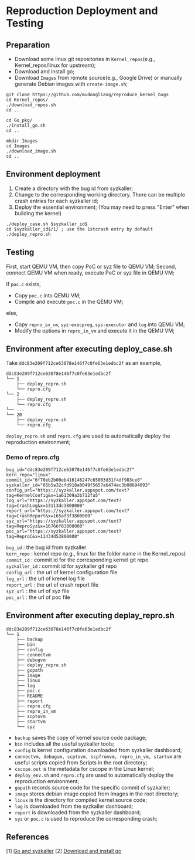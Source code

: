 # Reproduction Deployment and Testing

## Preparation

- Download some linux git repositories in `Kernel_repos`(e.g., Kernel_repos/linux for upstream);
- Download and install go;
- Download `Images` from remote source(e.g., Google Drive) or manually generate Debian images with `create-image.sh`;

```
git clone https://github.com/mudongliang/reproduce_kernel_bugs
cd Kernel_repos/
./download_repos.sh
cd ..

cd Go_pkg/
./install_go.sh
cd ..

mkdir Images
cd Images
./download_image.sh
cd ..
```

## Environment deployment

1. Create a directory with the bug id from syzkaller;
2. Change to the corresponding working directory. There can be multiple crash entries for each syzkaller id;
3. Deploy the essential environment; (You may need to press "Enter" when building the kernel)

```
./deploy_case.sh $syzkaller_id$
cd $syzkaller_id$/1/ ; use the 1stcrash entry by default
./deploy_repro.sh
```

## Testing

First, start QEMU VM, then copy PoC or syz file to QEMU VM; Second, connect QEMU VM when ready, execute PoC or syz file in QEMU VM;

If `poc.c` exists,

- Copy `poc.c` into QEMU VM;
- Compile and execute `poc.c` in the QEMU VM;

else,

- Copy `repro_in_vm`, `syz-execprog`, `sys-executor` and `log` into QEMU VM;
- Modify the options in `repro_in_vm` and execute it in the QEMU VM;

## Environment after executing deploy_case.sh

Take `ddc83e209f712ce63078e146f7c0fe63e1edbc2f` as an example,

```
ddc83e209f712ce63078e146f7c0fe63e1edbc2f
└── 1
    ├── deploy_repro.sh
    └── repro.cfg
└── 2
    ├── deploy_repro.sh
    └── repro.cfg
└── ...
└── 20
    ├── deploy_repro.sh
    └── repro.cfg
```

`deploy_repro.sh` and `repro.cfg` are used to automatically deploy the reproduction environment;

### Demo of repro.cfg

```
bug_id="ddc83e209f712ce63078e146f7c0fe63e1edbc2f"
kern_repo="linux"
commit_id="6f70eb2b00eb416146247c65003d31f4df983ce0"
syzkaller_id="05b5a32cfd918a0049f5657a6474ec3b08694093"
config_url="https://syzkaller.appspot.com/text?tag=KernelConfig&x=1a61309a3b712fa5"
log_url="https://syzkaller.appspot.com/text?tag=CrashLog&x=13113dc3800000"
report_url="https://syzkaller.appspot.com/text?tag=CrashReport&x=165af3f3800000"
syz_url="https://syzkaller.appspot.com/text?tag=ReproSyz&x=16766f83800000"
poc_url="https://syzkaller.appspot.com/text?tag=ReproC&x=11434d53800000"
```

`bug_id`       : the bug id from syzkaller    
`kern_repo`    : kernel repo (e.g., linux for the folder name in the Kernel_repos)     
`commit_id`    : commit id for the corresponding kernel git repo    
`syzkaller_id` : commit id for syzkaller git repo   
`config_url`   : the url of kernel configuration file    
`log_url`      : the url of krenel log file    
`report_url`   : the url of crash report file    
`syz_url`      : the url of syz file    
`poc_url`      : the url of poc file    

## Environment after executing deplay_repro.sh

```
ddc83e209f712ce63078e146f7c0fe63e1edbc2f
└── 1
    ├── backup
    ├── bin
    ├── config
    ├── connectvm
    ├── debugvm
    ├── deploy_repro.sh
    ├── gopath
    ├── image
    ├── linux
    ├── log
    ├── poc.c
    ├── README
    ├── report
    ├── repro.cfg
    ├── repro_in_vm
    ├── scptovm
    ├── startvm
    └── syz
```

- `backup` saves the copy of kernel source code package;    
- `bin` includes all the useful syzkaller tools;    
- `config` is kernel configuration downloaded from syzkaller dashboard;    
- `connectvm, debugvm, scptovm, scpfromvm, repro_in_vm, startvm` are useful scripts copied from Scripts in the root directory;    
- `cscope.out` is the metadata for cscope in the Linux kernel;
- `deploy_env.sh` and `repro.cfg` are used to automatically deploy the reproduction environment;    
- `gopath` records source code for the specific commit of syzkaller;    
- `image` stores debian image copied from Images in the root directory;    
- `linux` is the directory for compiled kernel source code;    
- `log` is downloaded from the syzkaller dashboard;    
- `report` is downloaded from the syzkaller dashboard;    
- `syz` or `poc.c` is used to reproduce the corresponding crash;    

## References

[1] [Go and syzkaller](https://github.com/google/syzkaller/blob/master/docs/linux/setup.md#go-and-syzkaller)
[2] [Download and install go](https://golang.org/doc/install)
